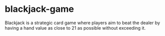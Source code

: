 # blackjack-game
Blackjack is a strategic card game where players aim to beat the dealer by having a hand value as close to 21 as possible without exceeding it.
